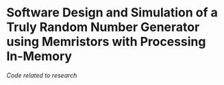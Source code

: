 # Software Design and Simulation of a Truly Random Number Generator using Memristors with Processing In-Memory

_Code related to research_
